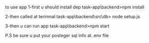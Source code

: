 to use app
1-first u should 
install dep
task-app\backend>npm install

2-then
called at terimnal
task-app\backend\src\db> node setup.js

3-then u can run app
task-app\backend>npm start

P.S 
be sure u put your posteger sql info at .env file
